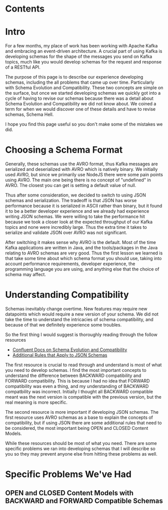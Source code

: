 # Contents

# Intro

For a few months, my place of work has been working with Apache Kafka and embracing an event-driven architecture. A crucial part of using Kafka is developing schemas for the shape of the messages you send on Kafka topics, much like you would develop schemas for the request and response of a RESTful API.

The purpose of this page is to describe our experience developing schemas, including the all problems that came up over time. Particularly with Schema Evolution and Compatibility. These two concepts are simple on the surface, but once we started developing schemas we quickly got into a cycle of having to revise our schemas because there was a detail about Schema Evolution and Compatibility we did not know about. We coined a term for when we would discover one of these details and have to revise schemas, Schema Hell.

I hope you find this page useful so you don't make some of the mistakes we did.

# Choosing a Schema Format

Generally, these schemas use the AVRO format, thus Kafka messages are serialized and deserialized with AVRO which is natively binary. We initially used AVRO, but since we primarily use NodeJS there were some pain points using AVRO. The main one being there is no concept of "undefined" in AVRO. The closest you can get is setting a default value of null.

Thus after some consideration, we decided to switch to using JSON schemas and serialization. The tradeoff is that JSON has worse performance because it is serialized in ASCII rather than binary, but it found it to be a better developer experience and we already had experience writing JSON schemas. We were willing to take the performance hit because we took a closer look at the expected throughput of our Kafka topics and none were incredibly large. Thus the extra time it takes to serialize and validate JSON over AVRO was not significant.

After switching it makes sense why AVRO is the default. Most of the time Kafka applications are written in Java, and the tools/packages in the Java relating to AVRO schemas are very good. Thus the first lesson we learned is that take some time about which schema format you should use, taking into account performance requirements, developer experience, the programming language you are using, and anything else that the choice of schema may affect.

# Understanding Compatibility

Schemas inevitably change overtime. New features may require new datapoints which would require a new version of your schema. We did not take the time to understand the intricacies of schema compatibility, and because of that we definitely experience some troubles.

So the first thing I would suggest is thoroughly reading through the follow resources

- [Confluent Docs on Schema Evolution and Compatibility](https://docs.confluent.io/platform/current/schema-registry/avro.html)
- [Additional Rules that Apply to JSON Schemas](https://yokota.blog/2021/03/29/understanding-json-schema-compatibility/)

The first resource is crucial to read through and understand is most of what you need to develop schemas. I find the most important concepts to understand the difference between BACKWARD compatibility and FORWARD compatibility. This is because I had no idea that FORWARD compatibility was even a thing, and my understanding of BACKWARD compatbility was incorrect. Initially I thought all BACKWARD compatible meant was the next version is compatible with the previous version, but the real meaning is more specific.

The second resource is more important if developing JSON schemas. The first resource uses AVRO schemas as a base to explain the concepts of compatibility, but if using JSON there are some additional rules that need to be considered, the most important being OPEN and CLOSED Content Models.

While these resources should be most of what you need. There are some specific problems we ran into developing schemas that I will describe so you so they may prevent anyone else from hitting these problems as well.

# Specific Problems We've Had

## OPEN and CLOSED Content Models with BACKWARD and FORWARD Compatible Schemas
